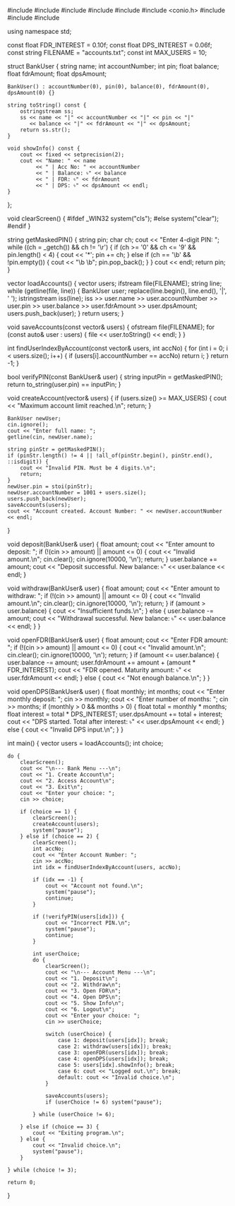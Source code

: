 #include <iostream>
#include <fstream>
#include <vector>
#include <string>
#include <sstream>
#include <conio.h>
#include <algorithm>
#include <cstdlib>
#include <iomanip>

using namespace std;

const float FDR_INTEREST = 0.10f;
const float DPS_INTEREST = 0.06f;
const string FILENAME = "accounts.txt";
const int MAX_USERS = 10;

struct BankUser {
    string name;
    int accountNumber;
    int pin;
    float balance;
    float fdrAmount;
    float dpsAmount;

    BankUser() : accountNumber(0), pin(0), balance(0), fdrAmount(0), dpsAmount(0) {}

    string toString() const {
        ostringstream ss;
        ss << name << "|" << accountNumber << "|" << pin << "|"
           << balance << "|" << fdrAmount << "|" << dpsAmount;
        return ss.str();
    }

    void showInfo() const {
        cout << fixed << setprecision(2);
        cout << "Name: " << name
             << " | Acc No: " << accountNumber
             << " | Balance: ৳" << balance
             << " | FDR: ৳" << fdrAmount
             << " | DPS: ৳" << dpsAmount << endl;
    }
};

void clearScreen() {
    #ifdef _WIN32
        system("cls");
    #else
        system("clear");
    #endif
}

string getMaskedPIN() {
    string pin;
    char ch;
    cout << "Enter 4-digit PIN: ";
    while ((ch = _getch()) && ch != '\r') {
        if (ch >= '0' && ch <= '9' && pin.length() < 4) {
            cout << '*';
            pin += ch;
        } else if (ch == '\b' && !pin.empty()) {
            cout << "\b \b";
            pin.pop_back();
        }
    }
    cout << endl;
    return pin;
}

vector<BankUser> loadAccounts() {
    vector<BankUser> users;
    ifstream file(FILENAME);
    string line;
    while (getline(file, line)) {
        BankUser user;
        replace(line.begin(), line.end(), '|', ' ');
        istringstream iss(line);
        iss >> user.name >> user.accountNumber >> user.pin
            >> user.balance >> user.fdrAmount >> user.dpsAmount;
        users.push_back(user);
    }
    return users;
}

void saveAccounts(const vector<BankUser>& users) {
    ofstream file(FILENAME);
    for (const auto& user : users) {
        file << user.toString() << endl;
    }
}

int findUserIndexByAccount(const vector<BankUser>& users, int accNo) {
    for (int i = 0; i < users.size(); i++) {
        if (users[i].accountNumber == accNo)
            return i;
    }
    return -1;
}

bool verifyPIN(const BankUser& user) {
    string inputPin = getMaskedPIN();
    return to_string(user.pin) == inputPin;
}

void createAccount(vector<BankUser>& users) {
    if (users.size() >= MAX_USERS) {
        cout << "Maximum account limit reached.\n";
        return;
    }

    BankUser newUser;
    cin.ignore();
    cout << "Enter full name: ";
    getline(cin, newUser.name);

    string pinStr = getMaskedPIN();
    if (pinStr.length() != 4 || !all_of(pinStr.begin(), pinStr.end(), ::isdigit)) {
        cout << "Invalid PIN. Must be 4 digits.\n";
        return;
    }
    newUser.pin = stoi(pinStr);
    newUser.accountNumber = 1001 + users.size();
    users.push_back(newUser);
    saveAccounts(users);
    cout << "Account created. Account Number: " << newUser.accountNumber << endl;
}

void deposit(BankUser& user) {
    float amount;
    cout << "Enter amount to deposit: ";
    if (!(cin >> amount) || amount <= 0) {
        cout << "Invalid amount.\n";
        cin.clear(); cin.ignore(10000, '\n');
        return;
    }
    user.balance += amount;
    cout << "Deposit successful. New balance: ৳" << user.balance << endl;
}

void withdraw(BankUser& user) {
    float amount;
    cout << "Enter amount to withdraw: ";
    if (!(cin >> amount) || amount <= 0) {
        cout << "Invalid amount.\n";
        cin.clear(); cin.ignore(10000, '\n');
        return;
    }
    if (amount > user.balance) {
        cout << "Insufficient funds.\n";
    } else {
        user.balance -= amount;
        cout << "Withdrawal successful. New balance: ৳" << user.balance << endl;
    }
}

void openFDR(BankUser& user) {
    float amount;
    cout << "Enter FDR amount: ";
    if (!(cin >> amount) || amount <= 0) {
        cout << "Invalid amount.\n";
        cin.clear(); cin.ignore(10000, '\n');
        return;
    }
    if (amount <= user.balance) {
        user.balance -= amount;
        user.fdrAmount += amount + (amount * FDR_INTEREST);
        cout << "FDR opened. Maturity amount: ৳" << user.fdrAmount << endl;
    } else {
        cout << "Not enough balance.\n";
    }
}

void openDPS(BankUser& user) {
    float monthly;
    int months;
    cout << "Enter monthly deposit: ";
    cin >> monthly;
    cout << "Enter number of months: ";
    cin >> months;
    if (monthly > 0 && months > 0) {
        float total = monthly * months;
        float interest = total * DPS_INTEREST;
        user.dpsAmount += total + interest;
        cout << "DPS started. Total after interest: ৳" << user.dpsAmount << endl;
    } else {
        cout << "Invalid DPS input.\n";
    }
}

int main() {
    vector<BankUser> users = loadAccounts();
    int choice;

    do {
        clearScreen();
        cout << "\n--- Bank Menu ---\n";
        cout << "1. Create Account\n";
        cout << "2. Access Account\n";
        cout << "3. Exit\n";
        cout << "Enter your choice: ";
        cin >> choice;

        if (choice == 1) {
            clearScreen();
            createAccount(users);
            system("pause");
        } else if (choice == 2) {
            clearScreen();
            int accNo;
            cout << "Enter Account Number: ";
            cin >> accNo;
            int idx = findUserIndexByAccount(users, accNo);

            if (idx == -1) {
                cout << "Account not found.\n";
                system("pause");
                continue;
            }

            if (!verifyPIN(users[idx])) {
                cout << "Incorrect PIN.\n";
                system("pause");
                continue;
            }

            int userChoice;
            do {
                clearScreen();
                cout << "\n--- Account Menu ---\n";
                cout << "1. Deposit\n";
                cout << "2. Withdraw\n";
                cout << "3. Open FDR\n";
                cout << "4. Open DPS\n";
                cout << "5. Show Info\n";
                cout << "6. Logout\n";
                cout << "Enter your choice: ";
                cin >> userChoice;

                switch (userChoice) {
                    case 1: deposit(users[idx]); break;
                    case 2: withdraw(users[idx]); break;
                    case 3: openFDR(users[idx]); break;
                    case 4: openDPS(users[idx]); break;
                    case 5: users[idx].showInfo(); break;
                    case 6: cout << "Logged out.\n"; break;
                    default: cout << "Invalid choice.\n";
                }

                saveAccounts(users);
                if (userChoice != 6) system("pause");

            } while (userChoice != 6);

        } else if (choice == 3) {
            cout << "Exiting program.\n";
        } else {
            cout << "Invalid choice.\n";
            system("pause");
        }

    } while (choice != 3);

    return 0;
}
